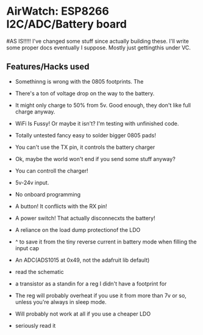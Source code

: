 # AirWatch: ESP8266 I2C/ADC/Battery board

#AS IS!!!!!
I've changed some stuff since actually building these. I'll write some proper docs eventually I suppose.
Mostly just gettingthis under VC.

## Features/Hacks used

* Somethinng is wrong with the 0805 footprints. The
* There's a ton of voltage  drop on the way to the battery. 
* It might only charge to 50% from 5v. Good enough, they don't like full charge anyway.
* WiFi Is Fussy! Or maybe it isn't? I'm testing with unfinished code.
* Totally untested fancy easy to solder bigger 0805 pads!

* You can't use the TX pin, it controls the battery charger
* Ok, maybe the world won't end if you send some stuff anyway?
* You can controll the charger!
* 5v-24v input.
* No onboard programming
* A button! It conflicts with the RX pin!
* A power switch! That actually disconnecxts the battery!
* A reliance on the load dump protectionof the LDO
* ^ to save it from the tiny reverse current in battery mode when filling the input cap
* An ADC(ADS1015 at 0x49, not the adafruit lib default)

* read the schematic
* a transistor as a standin for a reg I didn't have a footprint for
* The reg will probably overheat if you use it from more than 7v or so, unless you're always in sleep mode.
* Will probably not work at all if you use a cheaper LDO
* seriously read it

